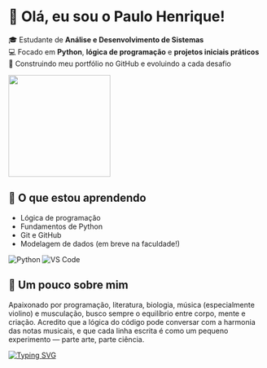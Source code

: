 # 👋 Olá, eu sou o Paulo Henrique!

🎓 Estudante de **Análise e Desenvolvimento de Sistemas**  
💻 Focado em **Python**, **lógica de programação** e **projetos iniciais práticos**  
🚀 Construindo meu portfólio no GitHub e evoluindo a cada desafio  

<img src="https://media.giphy.com/media/13HgwGsXF0aiGY/giphy.gif" width="200">


## 🌱 O que estou aprendendo
- Lógica de programação  
- Fundamentos de Python  
- Git e GitHub  
- Modelagem de dados (em breve na faculdade!)

![Python](https://img.shields.io/badge/Python-3776AB?style=for-the-badge&logo=python&logoColor=white)
![VS Code](https://img.shields.io/badge/Editor-VS%20Code-blue?style=for-the-badge&logo=visualstudiocode)


## 🧠 Um pouco sobre mim
Apaixonado por programação, literatura, biologia, música (especialmente violino) e musculação, busco sempre o equilíbrio entre corpo, mente e criação.
Acredito que a lógica do código pode conversar com a harmonia das notas musicais, e que cada linha escrita é como um pequeno experimento — parte arte, parte ciência.

[![Typing SVG](https://readme-typing-svg.herokuapp.com?size=25&duration=3000&color=00F700&center=true&vCenter=true&lines=Olá!+Sou+Paulo+Henrique;Estudante+de+ADS;Apaixonado+por+Python+🐍)](https://git.io/typing-svg)

